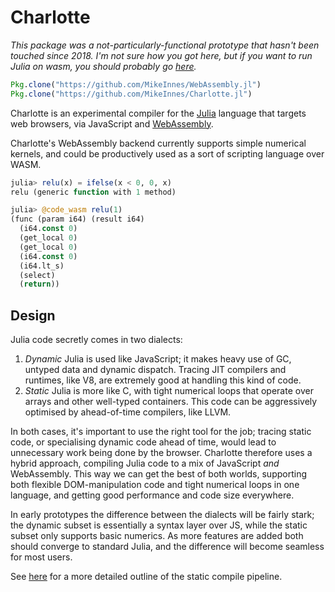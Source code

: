 # Charlotte

*This package was a not-particularly-functional prototype that hasn't been touched since 2018. I'm not sure how you got here, but if you want to run Julia on wasm, you should probably go [here](https://github.com/Keno/julia-wasm).*

```julia
Pkg.clone("https://github.com/MikeInnes/WebAssembly.jl")
Pkg.clone("https://github.com/MikeInnes/Charlotte.jl")
```

Charlotte is an experimental compiler for the [Julia](https://julialang.org/) language that targets web browsers, via JavaScript and [WebAssembly](https://github.com/MikeInnes/WebAssembly.jl).

Charlotte's WebAssembly backend currently supports simple numerical kernels, and could be productively used as a sort of scripting language over WASM.

```julia
julia> relu(x) = ifelse(x < 0, 0, x)
relu (generic function with 1 method)

julia> @code_wasm relu(1)
(func (param i64) (result i64)
  (i64.const 0)
  (get_local 0)
  (get_local 0)
  (i64.const 0)
  (i64.lt_s)
  (select)
  (return))
```

## Design

Julia code secretly comes in two dialects:

1. *Dynamic* Julia is used like JavaScript; it makes heavy use of GC, untyped data and dynamic dispatch. Tracing JIT compilers and runtimes, like V8, are extremely good at handling this kind of code.
2. *Static* Julia is more like C, with tight numerical loops that operate over arrays and other well-typed containers. This code can be aggressively optimised by ahead-of-time compilers, like LLVM.

In both cases, it's important to use the right tool for the job; tracing static code, or specialising dynamic code ahead of time, would lead to unnecessary work being done by the browser. Charlotte therefore uses a hybrid approach, compiling Julia code to a mix of JavaScript _and_ WebAssembly. This way we can get the best of both worlds, supporting both flexible DOM-manipulation code and tight numerical loops in one language, and getting good performance and code size everywhere.

In early prototypes the difference between the dialects will be fairly stark; the dynamic subset is essentially a syntax layer over JS, while the static subset only supports basic numerics. As more features are added both should converge to standard Julia, and the difference will become seamless for most users.

See [here](wasm.md) for a more detailed outline of the static compile pipeline.

